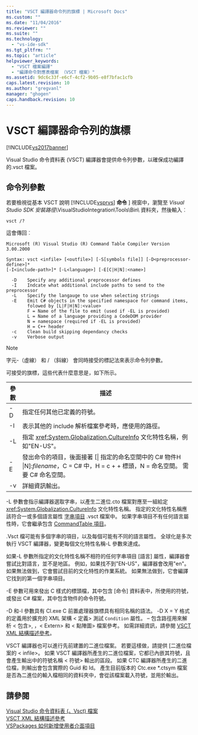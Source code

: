 ```yaml
---
title: "VSCT 編譯器命令列的旗標 | Microsoft Docs"
ms.custom: ""
ms.date: "11/04/2016"
ms.reviewer: ""
ms.suite: ""
ms.technology: 
  - "vs-ide-sdk"
ms.tgt_pltfrm: ""
ms.topic: "article"
helpviewer_keywords: 
  - "VSCT 檔案編譯"
  - "編譯命令對應表檔案 （VSCT 檔案）"
ms.assetid: 9dc6c33f-e6cf-4cf2-9b05-e8f7bfac1cfb
caps.latest.revision: 10
ms.author: "gregvanl"
manager: "ghogen"
caps.handback.revision: 10
---
```

# VSCT 編譯器命令列的旗標
[!INCLUDE[vs2017banner](../../code-quality/includes/vs2017banner.md)]

Visual Studio 命令資料表 (VSCT) 編譯器會提供命令列參數，以確保成功編譯的.vsct 檔案。  
  
## <a name="command-line-parameters"></a>命令列參數  
 若要檢視從基本 VSCT 說明 [!INCLUDE[vsprvs](../../code-quality/includes/vsprvs_md.md)] **命令** ] 視窗中，瀏覽至 *Visual Studio SDK 安裝路徑*\VisualStudioIntegration\Tools\Bin\ 資料夾，然後輸入︰  
  
```  
vsct /?  
```  
  
 這會傳回︰  
  
```  
Microsoft (R) Visual Studio (R) Command Table Compiler Version 3.00.2000  
  
Syntax: vsct <infile> [<outfile>] [-S[symbols file]] [-D<preprocessor-define>]*  
[-I<include-path>]* [-L<language>] [-E[C|H|N]:<name>]  
  
  -D    Specify any additional preprocessor defines  
  -I    Indcate what additional include paths to send to the preprocessor  
  -L    Specify the langauge to use when selecting strings  
  -E    Emit C# objects in the specified namespace for command items,  
        folowed by [L|F|H|N]:<value>  
        F = Name of the file to emit (used if -EL is provided)  
        L = Name of a language providing a CodeDOM provider  
        N = namespace (required if -EL is provided)  
        H = C++ header  
  -c    Clean build skipping dependancy checks  
  -v    Verbose output  
```  
  
> [!NOTE]
>  字元-（虛線） 和 / （斜線） 會同時接受的標記法來表示命令列參數。  
  
 可接受的旗標，這些代表什麼意思是，如下所示。  
  
|參數|描述|  
|------------|-----------------|  
|-D|指定任何其他已定義的符號。|  
|-I|表示其他的 include 解析檔案參考時，應使用的路徑。|  
|-L|指定 <xref:System.Globalization.CultureInfo> 文化特性名稱，例如"EN-US"。|  
|-E|發出命令的項目，後面接著 [&#124; 指定的命名空間中的 C# 物件H &#124;N]:*filename*，C = C# 中，H = c + + 標頭，N = 命名空間。 需要 C# 命名空間。|  
|-v|詳細資訊輸出。|  
  
 -L 參數會指示編譯器選取字串，以產生二進位.cto 檔案對應至一組給定 <xref:System.Globalization.CultureInfo> 文化特性名稱。 指定的文化特性名稱應該符合一或多個語言屬性 [字串項目](../../extensibility/strings-element.md) .vsct 檔案中。 如果字串項目不有任何語言屬性時，它會繼承包含 [CommandTable 項目](../../extensibility/commandtable-element.md)。  
  
 .Vsct 檔可能有多個字串的項目，以及每個可能有不同的語言屬性。 全球化是多次執行 VSCT 編譯器，變更每個文化特性名稱-L 參數來達成。  
  
 如果-L 參數所指定的文化特性名稱不相符的任何字串項目 [語言] 屬性，編譯器會嘗試比對語言，並不是地區。 例如，如果找不到"EN-US"，編譯器會改用"en"。 如果無法做到，它會嘗試目前的文化特性的作業系統。 如果無法做到，它會編譯它找到的第一個字串項目。  
  
 -E 參數可用來發出 C 樣式的標頭檔，其中包含 [命令] 資料表中，所使用的符號，或發出 C# 檔案，其中包含物件的命令符號。  
  
 -D 和-I 參數具有 Cl.exe C 前置處理器旗標具有相同名稱的語法。 -D X = Y 格式的定義用於擴充的 XML 架構 \< 定義> 測試 `Condition` 屬性。 – 包含路徑用來解析 \< 包含>, ，\< Extern> 和 \< 點陣圖> 檔案參考。 如需詳細資訊，請參閱 [VSCT XML 結構描述參考](../../extensibility/vsct-xml-schema-reference.md)。  
  
 VSCT 編譯器也可以進行先前建置的二進位檔案。 若要這樣做，請提供 [二進位檔案的 \< infile>。   如果 VSCT 編譯器所產生的二進位檔案，它都已內嵌其符號，且會產生輸出中的符號名稱 \< 符號> 輸出的區段。 如果 CTC 編譯器所產生的二進位檔，則輸出會包含實際的 Guid 和 Id。 產生目前版本的 Ctc.exe *.ctsym 檔案是否為二進位的輸入檔相同的資料夾中，會從該檔案載入符號，並用於輸出。  
  
## <a name="see-also"></a>請參閱  
 [Visual Studio 命令資料表 (。Vsct) 檔案](../../extensibility/internals/visual-studio-command-table-dot-vsct-files.md)   
 [VSCT XML 結構描述參考](../../extensibility/vsct-xml-schema-reference.md)   
 [VSPackages 如何新增使用者介面項目](../../extensibility/internals/how-vspackages-add-user-interface-elements.md)
